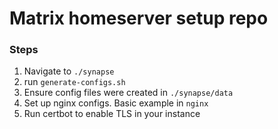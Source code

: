 # Matrix homeserver setup repo


### Steps

1. Navigate to `./synapse`
2. run `generate-configs.sh`
3. Ensure config files were created in `./synapse/data`
4. Set up nginx configs. Basic example in `nginx`
5. Run certbot to enable TLS in your instance
